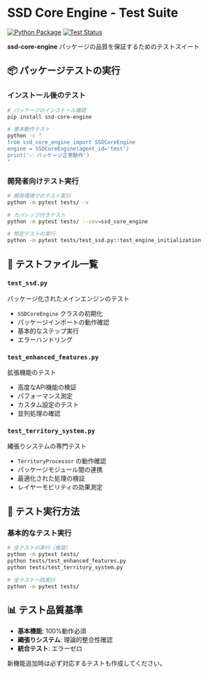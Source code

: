 # SSD Core Engine - Test Suite

[![Python Package](https://img.shields.io/badge/python-3.8%2B-blue)](https://python.org)
[![Test Status](https://img.shields.io/badge/tests-passing-green)](https://github.com/HermannDegner/ssd_core_engine)

**ssd-core-engine** パッケージの品質を保証するためのテストスイート

## 📦 パッケージテストの実行

### インストール後のテスト

```bash
# パッケージのインストール確認
pip install ssd-core-engine

# 基本動作テスト
python -c "
from ssd_core_engine import SSDCoreEngine
engine = SSDCoreEngine(agent_id='test')
print('✅ パッケージ正常動作')
"
```

### 開発者向けテスト実行

```bash
# 開発環境でのテスト実行
python -m pytest tests/ -v

# カバレッジ付きテスト
python -m pytest tests/ --cov=ssd_core_engine

# 特定テストの実行
python -m pytest tests/test_ssd.py::test_engine_initialization
```

## 🧪 テストファイル一覧

### `test_ssd.py`
パッケージ化されたメインエンジンのテスト
- `SSDCoreEngine` クラスの初期化
- パッケージインポートの動作確認
- 基本的なステップ実行
- エラーハンドリング

### `test_enhanced_features.py`
拡張機能のテスト
- 高度なAPI機能の検証
- パフォーマンス測定
- カスタム設定のテスト
- 並列処理の確認

### `test_territory_system.py`
縄張りシステムの専門テスト
- `TerritoryProcessor` の動作確認
- パッケージモジュール間の連携
- 最適化された処理の検証
- レイヤーモビリティの効果測定

## 🚀 テスト実行方法

### 基本的なテスト実行

```bash
# 全テストの実行（推奨）
python -m pytest tests/
python tests/test_enhanced_features.py
python tests/test_territory_system.py

# 全テスト一括実行
python -m pytest tests/
```

## 📊 テスト品質基準

- **基本機能**: 100%動作必須
- **縄張りシステム**: 理論的整合性確認
- **統合テスト**: エラーゼロ

新機能追加時は必ず対応するテストも作成してください。